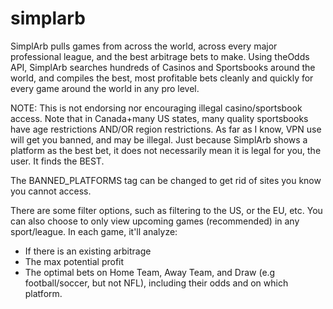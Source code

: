 # simplarb
SimplArb pulls games from across the world, across every major professional league, and the best arbitrage bets to make.
Using theOdds API, SimplArb searches hundreds of Casinos and Sportsbooks around the world, and compiles the best, most profitable bets cleanly and quickly for every game around the world in any pro level.

NOTE: This is not endorsing nor encouraging illegal casino/sportsbook access. Note that in Canada+many US states, many quality sportsbooks have age restrictions AND/OR region restrictions. As far as I know, VPN use will get you banned, and may be illegal.
Just because SimplArb shows a platform as the best bet, it does not necessarily mean it is legal for you, the user. It finds the BEST.

The BANNED_PLATFORMS tag can be changed to get rid of sites you know you cannot access.

There are some filter options, such as filtering to the US, or the EU, etc. 
You can also choose to only view upcoming games (recommended) in any sport/league. In each game, it'll analyze:
- If there is an existing arbitrage
- The max potential profit
- The optimal bets on Home Team, Away Team, and Draw (e.g football/soccer, but not NFL), including their odds and on which platform.
